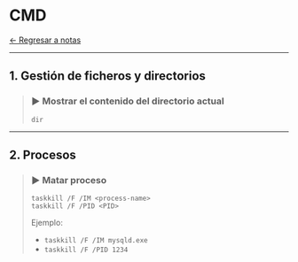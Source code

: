 # CMD

[← Regresar a notas](../../README.md) <br>

---

## 1. Gestión de ficheros y directorios

> ### ▶️ Mostrar el contenido del directorio actual
> ```shell script
> dir
> ```

---

## 2. Procesos

> ### ▶️ Matar proceso
> ```shell script
> taskkill /F /IM <process-name>
> taskkill /F /PID <PID>
> ```
> Ejemplo: 
> - `taskkill /F /IM mysqld.exe`
> - `taskkill /F /PID 1234`

